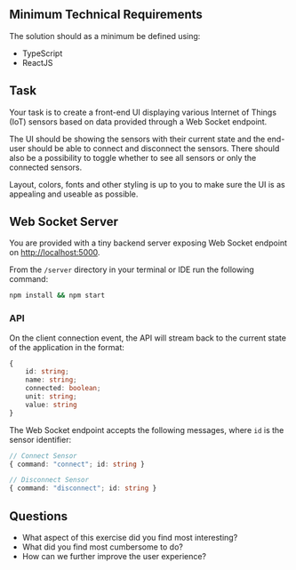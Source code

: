 ## Minimum Technical Requirements

The solution should as a minimum be defined using:

* TypeScript
* ReactJS

## Task

Your task is to create a front-end UI displaying various Internet of Things (IoT) sensors based on data provided through a Web Socket endpoint.

The UI should be showing the sensors with their current state and the end-user should be able to connect and disconnect the sensors. There should also be a possibility to toggle whether to see all sensors or only the connected sensors.

Layout, colors, fonts and other styling is up to you to make sure the UI is as appealing and useable as possible.

## Web Socket Server

You are provided with a tiny backend server exposing Web Socket endpoint on <http://localhost:5000>.

From the `/server` directory in your terminal or IDE run the following command:

```bash
npm install && npm start
```

### API

On the client connection event, the API will stream back to the current state of the application in the format:

```typescript
{ 
    id: string; 
    name: string; 
    connected: boolean; 
    unit: string; 
    value: string 
} 
```

The Web Socket endpoint accepts the following messages, where `id` is the sensor identifier:

```typescript
// Connect Sensor
{ command: "connect"; id: string }

// Disconnect Sensor
{ command: "disconnect"; id: string }
```

## Questions

* What aspect of this exercise did you find most interesting?
* What did you find most cumbersome to do?
* How can we further improve the user experience?

